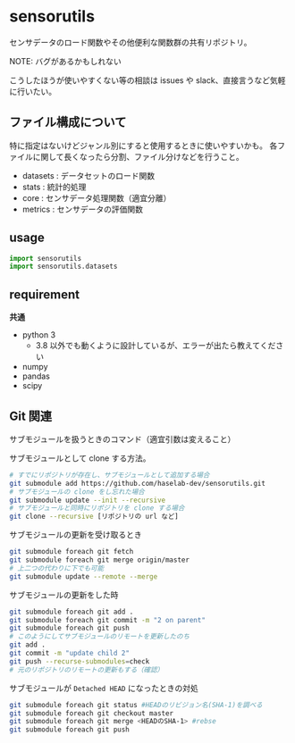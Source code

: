 # sensorutils

センサデータのロード関数やその他便利な関数群の共有リポジトリ。

NOTE: バグがあるかもしれない

こうしたほうが使いやすくない等の相談は issues や slack、直接言うなど気軽に行いたい。

## ファイル構成について

特に指定はないけどジャンル別にすると使用するときに使いやすいかも。
各ファイルに関して長くなったら分割、ファイル分けなどを行うこと。

* datasets  : データセットのロード関数
* stats     : 統計的処理
* core      : センサデータ処理関数（適宜分離）
* metrics   : センサデータの評価関数

## usage

```python
import sensorutils
import sensorutils.datasets
```

## requirement

**共通**
* python 3
    * 3.8 以外でも動くように設計しているが、エラーが出たら教えてください
* numpy
* pandas
* scipy

## Git 関連

サブモジュールを扱うときのコマンド（適宜引数は変えること）

サブモジュールとして clone する方法。
```bash
# すでにリポジトリが存在し、サブモジュールとして追加する場合
git submodule add https://github.com/haselab-dev/sensorutils.git
# サブモジュールの clone をし忘れた場合
git submodule update --init --recursive
# サブモジュールと同時にリポジトリを clone する場合
git clone --recursive [リポジトリの url など]
```

サブモジュールの更新を受け取るとき
```bash
git submodule foreach git fetch
git submodule foreach git merge origin/master
# 上二つの代わりに下でも可能
git submodule update --remote --merge
```

サブモジュールの更新をした時
```bash
git submodule foreach git add .
git submodule foreach git commit -m "2 on parent"
git submodule foreach git push
# このようにしてサブモジュールのリモートを更新したのち
git add .
git commit -m "update child 2"
git push --recurse-submodules=check
# 元のリポジトリのリモートの更新もする（確認）
```

サブモジュールが `Detached HEAD` になったときの対処
```bash
git submodule foreach git status #HEADのリビジョン名(SHA-1)を調べる
git submodule foreach git checkout master
git submodule foreach git merge <HEADのSHA-1> #rebse
git submodule foreach git push
```